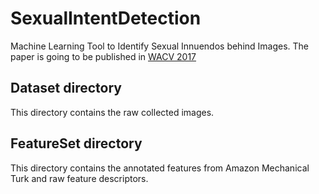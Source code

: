 # SexualIntentDetection
Machine Learning Tool to Identify Sexual Innuendos behind Images.
The paper is going to be published in <a href="http://pamitc.org/wacv2017/"  target="_blank">WACV 2017</a>

## Dataset directory
This directory contains the raw collected images.
## FeatureSet directory
This directory contains the annotated features from Amazon Mechanical Turk and raw feature descriptors.
